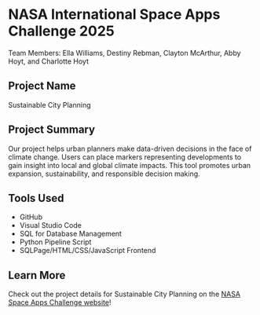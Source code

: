 # NASA International Space Apps Challenge 2025
Team Members: Ella Williams, Destiny Rebman, Clayton McArthur, Abby Hoyt, and Charlotte Hoyt

## Project Name
Sustainable City Planning

## Project Summary
Our project helps urban planners make data-driven decisions in the face of climate change. Users can place markers representing developments to gain insight into local and global climate impacts. This tool promotes urban expansion, sustainability, and responsible decision making. 

## Tools Used
- GitHub
- Visual Studio Code
- SQL for Database Management
- Python Pipeline Script
- SQLPage/HTML/CSS/JavaScript Frontend

## Learn More
Check out the project details for Sustainable City Planning on the [NASA Space Apps Challenge website](https://www.spaceappschallenge.org/2025/find-a-team/reach/?tab=project)!
